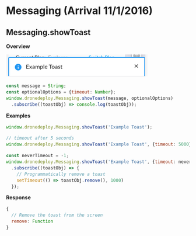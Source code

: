 # Messaging (Arrival 11/1/2016)
## Messaging.showToast
**Overview**

![](example_toast.png)

```javascript
const message = String;
const optionalOptions = {timeout: Number};
window.dronedeploy.Messaging.showToast(message, optionalOptions)
  .subscribe((toastObj) => console.log(toastObj));
```

**Examples**
```javascript
window.dronedeploy.Messaging.showToast('Example Toast');
```

```javascript
// timeout after 5 seconds
window.dronedeploy.Messaging.showToast('Example Toast', {timeout: 5000});
```

```javascript
const neverTimeout = -1;
window.dronedeploy.Messaging.showToast('Example Toast', {timeout: neverTimeout})
  .subscribe((toastObj) => {
    // Programmatically remove a toast
    setTimeout(() => toastObj.remove(), 1000)
  });
```

**Response**

```javascript
{
  // Remove the toast from the screen
  remove: Function
}
```